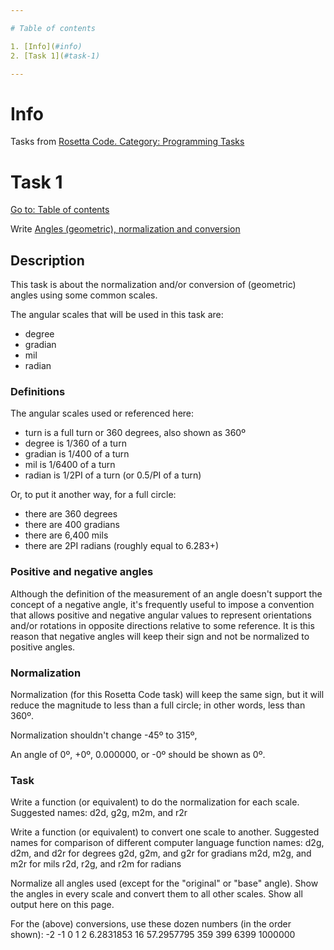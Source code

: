 ```yaml
---

# Table of contents

1. [Info](#info)
2. [Task 1](#task-1)

---
```


# Info

Tasks from [Rosetta Code. Category: Programming Tasks](https://rosettacode.org/wiki/Category:Programming_Tasks)

# Task 1

[Go to: Table of contents](#table-of-contents)

Write [Angles (geometric), normalization and conversion](https://rosettacode.org/wiki/Angles_(geometric),_normalization_and_conversion)

## Description

This task is about the normalization and/or conversion of (geometric) angles using some common scales.

The angular scales that will be used in this task are:
+ degree
+ gradian
+ mil
+ radian

### Definitions

The angular scales used or referenced here:
+ turn is a full turn or 360 degrees, also shown as 360º
+ degree is 1/360 of a turn
+ gradian is 1/400 of a turn
+ mil is 1/6400 of a turn
+ radian is 1/2PI of a turn (or 0.5/PI of a turn)

Or, to put it another way, for a full circle:
+ there are 360 degrees
+ there are 400 gradians
+ there are 6,400 mils
+ there are 2PI radians (roughly equal to 6.283+)

### Positive and negative angles

Although the definition of the measurement of an angle doesn't support the concept of a negative angle, it's frequently useful to impose a convention that allows positive and negative angular values to represent orientations and/or rotations in opposite directions relative to some reference. It is this reason that negative angles will keep their sign and not be normalized to positive angles.


### Normalization

Normalization (for this Rosetta Code task) will keep the same sign, but it will reduce the magnitude to less than a full circle; in other words, less than 360º.

Normalization shouldn't change -45º to 315º,

An angle of 0º, +0º, 0.000000, or -0º should be shown as 0º.

### Task

Write a function (or equivalent) to do the normalization for each scale.
Suggested names:
d2d, g2g, m2m, and r2r

Write a function (or equivalent) to convert one scale to another.
Suggested names for comparison of different computer language function names:
d2g, d2m, and d2r for degrees
g2d, g2m, and g2r for gradians
m2d, m2g, and m2r for mils
r2d, r2g, and r2m for radians

Normalize all angles used (except for the "original" or "base" angle).
Show the angles in every scale and convert them to all other scales.
Show all output here on this page.

For the (above) conversions, use these dozen numbers (in the order shown):
-2   -1   0   1   2   6.2831853   16   57.2957795   359   399   6399   1000000

